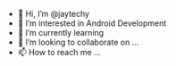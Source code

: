 - 👋 Hi, I’m @jaytechy
- 👀 I’m interested in Android Development
- 🌱 I’m currently learning 
- 💞️ I’m looking to collaborate on ...
- 📫 How to reach me ...

<!---
jaytechy/jaytechy is a ✨ special ✨ repository because its `README.md` (this file) appears on your GitHub profile.
You can click the Preview link to take a look at your changes.
--->
